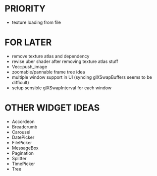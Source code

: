 # PRIORITY

- texture loading from file

# FOR LATER

- remove texture atlas and dependency
- revise uber shader after removing texture atlas stuff
- Vec<UIRect>::push_image
- zoomable/pannable frame tree idea
- multiple window support in UI (syncing glXSwapBuffers seems to be difficult)
- setup sensible glXSwapInterval for each window

# OTHER WIDGET IDEAS

- Accordeon
- Breadcrumb
- Carousel
- DatePicker
- FilePicker
- MessageBox
- Pagination
- Splitter
- TimePicker
- Tree
